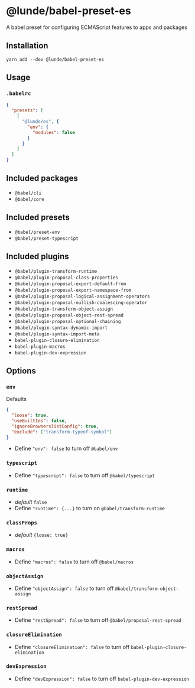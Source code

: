 # @lunde/babel-preset-es
A babel preset for configuring ECMAScript features to apps and packages

## Installation
`yarn add --dev @lunde/babel-preset-es`

## Usage
### `.babelrc`
```json
{
  "presets": [
    [
      "@lunde/es", {
        "env": {
          "modules": false
        }
      }
    ]
  ]
}
```
## Included packages
- `@babel/cli`
- `@babel/core`

## Included presets
- `@babel/preset-env`
- `@babel/preset-typescript`

## Included plugins
- `@babel/plugin-transform-runtime`
- `@babel/plugin-proposal-class-properties`
- `@babel/plugin-proposal-export-default-from`
- `@babel/plugin-proposal-export-namespace-from`
- `@babel/plugin-proposal-logical-assignment-operators`
- `@babel/plugin-proposal-nullish-coalescing-operator`
- `@babel/plugin-transform-object-assign`
- `@babel/plugin-proposal-object-rest-spread`
- `@babel/plugin-proposal-optional-chaining`
- `@babel/plugin-syntax-dynamic-import`
- `@babel/plugin-syntax-import-meta`
- `babel-plugin-closure-elimination`
- `babel-plugin-macros`
- `babel-plugin-dev-expression`

## Options
### `env`
Defaults
```json
{
  "loose": true, 
  "useBuiltIns": false, 
  "ignoreBrowserslistConfig": true,
  "exclude": ["transform-typeof-symbol"]
}
```
- Define `"env": false` to turn off `@babel/env`

### `typescript`
- Define `"typescript": false` to turn off `@babel/typescript`


### `runtime`
- *default* `false`
- Define `"runtime": {...}` to turn on `@babel/transform-runtime`

### `classProps`
- *default* `{loose: true}`

### `macros`
- Define `"macros": false` to turn off `@babel/macros`

### `objectAssign`
- Define `"objectAssign": false` to turn off `@babel/transform-object-assign`

### `restSpread`
- Define `"restSpread": false` to turn off `@babel/proposal-rest-spread`

### `closureElimination`
- Define `"closureElimination": false` to turn off `babel-plugin-closure-elimination`

### `devExpression`
- Define `"devExpression": false` to turn off `babel-plugin-dev-expression`
